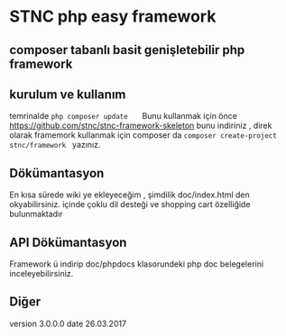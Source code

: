 # STNC php easy framework
## composer tabanlı basit genişletebilir php framework
## kurulum ve kullanım 
temrinalde 
```php composer update   ```
Bunu kullanmak için önce https://github.com/stnc/stnc-framework-skeleton bunu indiriniz , direk olarak framemork kullanmak için composer da ```composer create-project stnc/framework ``` yazınız.


## Dökümantasyon 
En kısa sürede wiki ye ekleyeceğim , şimdilik doc/index.html den okyabilirsiniz. 
içinde çoklu dil desteği ve shopping cart özelliğide bulunmaktadır 
<br>
## API Dökümantasyon 
Framework ü indirip doc/phpdocs klasorundeki php doc belegelerini inceleyebilirsiniz.

## Diğer 
version 3.0.0.0
date 26.03.2017
